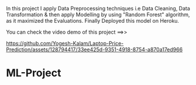 In this project I apply Data Preprocessing techniques i.e Data Cleaning, Data Transformation & then apply Modelling by using "Random Forest" algorithm, as it maximized the Evaluations. Finally Deployed this model on Heroku.

You can check the video demo of this project ==>>

https://github.com/Yogesh-Kalam/Laptop-Price-Prediction/assets/128794417/33ee425d-9351-4918-8754-a870a17ed966

# ML-Project
